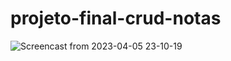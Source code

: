 # projeto-final-crud-notas

![Screencast from 2023-04-05 23-10-19](https://user-images.githubusercontent.com/121051849/230256046-6e1f2b35-850f-4525-bfe1-b3c65c85c75a.gif)
